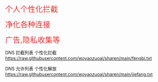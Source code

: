<p>
	<span style="font-size:24px;color:#E53333;">个人个性化拦截</span>
</p>

<p>
	<span style="font-size:24px;color:#E53333;">净化各种连接</span>
</p>
	<span style="font-size:24px;color:#E53333;">广告,隐私收集等</span>
</p>

DNS 拦截列表
个性化拦截 https://raw.githubusercontent.com/woyaozuoai/sharen/main/fengbi.txt


DNS 允许列表
个性化解放 https://raw.githubusercontent.com/woyaozuoai/sharen/main/jiefang.txt




